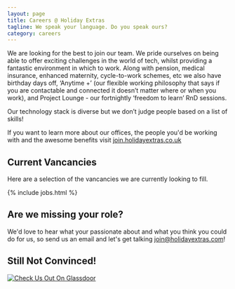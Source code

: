 ```yaml
---
layout: page
title: Careers @ Holiday Extras
tagline: We speak your language. Do you speak ours?
category: careers
---
```


We are looking for the best to join our team. We pride ourselves on being able to offer exciting challenges in the world of tech, whilst providing a fantastic environment in which to work. Along with pension, medical insurance, enhanced maternity, cycle-to-work schemes, etc we also have birthday days off, ‘Anytime +’ (our flexible working philosophy that says if you are contactable and connected it doesn’t matter where or when you work), and Project Lounge - our fortnightly ‘freedom to learn’ RnD sessions.

Our technology stack is diverse but we don’t judge people based on a list of skills!

If you want to learn more about our offices, the people you'd be working with and the awesome benefits visit [join.holidayextras.co.uk](http://join.holidayextras.co.uk)

## Current Vancancies

Here are a selection of the vancancies we are currently looking to fill.

{% include jobs.html %}

## Are we missing your role?

We'd love to hear what your passionate about and what you think you could do for us, so send us an email and let's get talking [join@holidayextras.com](mailto:join@holidayextras.com)!

## Still Not Convinced!

[![Check Us Out On Glassdoor](http://www.glassdoor.co.uk/static/img/openCompany/badges/check_us_out_on_glassdoor_90px.png)](http://www.glassdoor.co.uk/Overview/Working-at-Holiday-Extras-EI_IE676429.11,25.htm)
